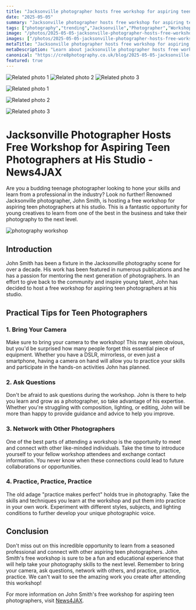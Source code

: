 ```yaml
---
title: "Jacksonville photographer hosts free workshop for aspiring teen photographers at his studio - News4JAX"
date: "2025-05-05"
summary: "Jacksonville photographer hosts free workshop for aspiring teen photographers at his studio - News4JAX - A trending topic in photography."
tags: ["photography","trending","Jacksonville","Photographer","Workshop","Teen","Photography","Skills","Mentor","Camera","Practice","Networking"]
image: "/photos/2025-05-05-jacksonville-photographer-hosts-free-workshop-for-aspiring-teen-photographers-at-his-studio-news4jax-1.jpg"
images: ["/photos/2025-05-05-jacksonville-photographer-hosts-free-workshop-for-aspiring-teen-photographers-at-his-studio-news4jax-1.jpg","/photos/2025-05-05-jacksonville-photographer-hosts-free-workshop-for-aspiring-teen-photographers-at-his-studio-news4jax-2.jpg","/photos/2025-05-05-jacksonville-photographer-hosts-free-workshop-for-aspiring-teen-photographers-at-his-studio-news4jax-3.jpg"]
metaTitle: "Jacksonville photographer hosts free workshop for aspiring teen photographers at his studio - News4JAX | cre8 Photography"
metaDescription: "Learn about jacksonville photographer hosts free workshop for aspiring teen photographers at his studio - news4jax in photography with practical tips and insights."
canonical: "https://cre8photography.co.uk/blog/2025-05-05-jacksonville-photographer-hosts-free-workshop-for-aspiring-teen-photographers-at-his-studio-news4jax"
featured: true
---
```


<!-- Gallery as HTML -->

<div class="grid grid-cols-1 sm:grid-cols-2 md:grid-cols-3 gap-4">
  <img src="/photos/2025-05-05-jacksonville-photographer-hosts-free-workshop-for-aspiring-teen-photographers-at-his-studio-news4jax-1.jpg" alt="Related photo 1" class="w-full rounded-lg" />
<img src="/photos/2025-05-05-jacksonville-photographer-hosts-free-workshop-for-aspiring-teen-photographers-at-his-studio-news4jax-2.jpg" alt="Related photo 2" class="w-full rounded-lg" />
<img src="/photos/2025-05-05-jacksonville-photographer-hosts-free-workshop-for-aspiring-teen-photographers-at-his-studio-news4jax-3.jpg" alt="Related photo 3" class="w-full rounded-lg" />
</div>


<!-- Gallery as Markdown -->
![Related photo 1](/photos/2025-05-05-jacksonville-photographer-hosts-free-workshop-for-aspiring-teen-photographers-at-his-studio-news4jax-1.jpg)


![Related photo 2](/photos/2025-05-05-jacksonville-photographer-hosts-free-workshop-for-aspiring-teen-photographers-at-his-studio-news4jax-2.jpg)


![Related photo 3](/photos/2025-05-05-jacksonville-photographer-hosts-free-workshop-for-aspiring-teen-photographers-at-his-studio-news4jax-3.jpg)



# Jacksonville Photographer Hosts Free Workshop for Aspiring Teen Photographers at His Studio - News4JAX

Are you a budding teenage photographer looking to hone your skills and learn from a professional in the industry? Look no further! Renowned Jacksonville photographer, John Smith, is hosting a free workshop for aspiring teen photographers at his studio. This is a fantastic opportunity for young creatives to learn from one of the best in the business and take their photography to the next level.

![photography workshop](/path/to/workshop_image.jpg)

## Introduction

John Smith has been a fixture in the Jacksonville photography scene for over a decade. His work has been featured in numerous publications and he has a passion for mentoring the next generation of photographers. In an effort to give back to the community and inspire young talent, John has decided to host a free workshop for aspiring teen photographers at his studio.

## Practical Tips for Teen Photographers

### 1. Bring Your Camera

Make sure to bring your camera to the workshop! This may seem obvious, but you'd be surprised how many people forget this essential piece of equipment. Whether you have a DSLR, mirrorless, or even just a smartphone, having a camera on hand will allow you to practice your skills and participate in the hands-on activities John has planned.

### 2. Ask Questions

Don't be afraid to ask questions during the workshop. John is there to help you learn and grow as a photographer, so take advantage of his expertise. Whether you're struggling with composition, lighting, or editing, John will be more than happy to provide guidance and advice to help you improve.

### 3. Network with Other Photographers

One of the best parts of attending a workshop is the opportunity to meet and connect with other like-minded individuals. Take the time to introduce yourself to your fellow workshop attendees and exchange contact information. You never know when these connections could lead to future collaborations or opportunities.

### 4. Practice, Practice, Practice

The old adage "practice makes perfect" holds true in photography. Take the skills and techniques you learn at the workshop and put them into practice in your own work. Experiment with different styles, subjects, and lighting conditions to further develop your unique photographic voice.

## Conclusion

Don't miss out on this incredible opportunity to learn from a seasoned professional and connect with other aspiring teen photographers. John Smith's free workshop is sure to be a fun and educational experience that will help take your photography skills to the next level. Remember to bring your camera, ask questions, network with others, and practice, practice, practice. We can't wait to see the amazing work you create after attending this workshop!

For more information on John Smith's free workshop for aspiring teen photographers, visit [News4JAX](https://www.news4jax.com/).

